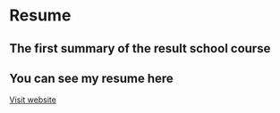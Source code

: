# Resume
## The first summary of the result school course
## You can see my resume here
[Visit website](https://octonis.github.io/resume/)
